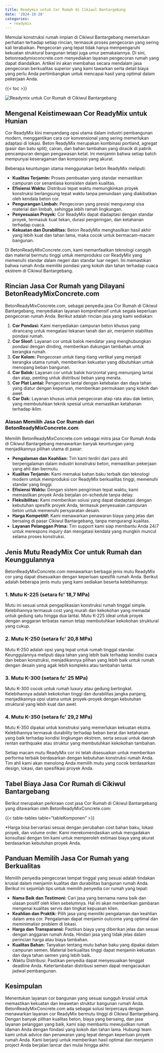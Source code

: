 ```yaml
---
title: Readymix untuk Cor Rumah di Cikiwul Bantargebang
date: '2024-10-28'
categories:
  - readymix
---
```


Memulai konstruksi rumah impian di Cikiwul Bantargebang memerlukan perhatian terhadap setiap rincian, termasuk proses pengecoran yang sering kali terabaikan. Pengecoran yang tepat tidak hanya mempengaruhi kekuatan struktural bangunan tetapi juga umur pemakaiannya. Di sini, betonreadymixconcrete.com menyediakan layanan pengecoran rumah yang dapat diandalkan. Artikel ini akan membahas secara mendalam jasa pengecoran berkualitas superior yang kami tawarkan serta detail biaya yang perlu Anda pertimbangkan untuk mencapai hasil yang optimal dalam pekerjaan Anda.

{{< toc >}}

![Readymix untuk Cor Rumah di Cikiwul Bantargebang](https://betoncor8.github.io/cor/harga-beton-readymix-concrete%20(40).png)

## Mengenal Keistimewaan Cor ReadyMix untuk Hunian

Cor ReadyMix kini menyandang opsi utama dalam industri pembangunan modern, menggantikan cara cor konvensional yang sering memerlukan adaptasi di lokasi. Beton ReadyMix merupakan kombinasi portland, agregat (pasir dan batu split), cairan, dan bahan tambahan yang diracik di pabrik pencampuran dengan pengawasan ketat. Ini menjamin bahwa setiap batch mempunyai keseragaman dan komposisi yang akurat.

Beberapa keuntungan utama menggunakan beton ReadyMix meliputi:

- **Kualitas Terjamin:** Proses pembuatan yang standar memastikan campuran cor senantiasa konsisten dalam kualitas.
- **Efisiensi Waktu:** Distribusi tepat waktu memungkinkan proyek konstruksi berlangsung tepat waktu tanpa penundaan yang diakibatkan oleh kendala beton cor.
- **Pengurangan Limbah:** Pengecoran yang presisi mengurangi sisa material dan limbah, sehingga lebih ramah lingkungan.
- **Penyesuaian Proyek:** Cor ReadyMix dapat diadaptasi dengan standar proyek, termasuk kuat tekan, durasi pengeringan, dan ketahanan terhadap cuaca.
- **Kekuatan dan Durabilitas:** Beton ReadyMix menghasilkan hasil akhir yang lebih kuat dan tahan lama, maka cocok untuk bermacam-macam bangunan.

Di BetonReadyMixConcrete.com, kami memanfaatkan teknologi canggih dan material bermutu tinggi untuk memproduksi cor ReadyMix yang memenuhi standar dalam negeri dan standar luar negeri. Ini memastikan bahwa rumah Anda memiliki pondasi yang kokoh dan tahan terhadap cuaca ekstrem di Cikiwul Bantargebang.

## Rincian Jasa Cor Rumah yang Dilayani BetonReadyMixConcrete.com

BetonReadyMixConcrete.com, sebagai penyedia jasa Cor Rumah di Cikiwul Bantargebang, menyediakan layanan komprehensif untuk segala keperluan pengecoran rumah Anda. Berikut adalah rincian jasa yang kami sediakan:

1. **Cor Pondasi:** Kami menyediakan campuran beton khusus yang dirancang untuk mengatasi tekanan tanah dan air, menjamin stabilitas pondasi rumah.
2. **Cor Sloof:** Layanan cor untuk balok mendatar yang menghubungkan pondasi dengan dinding, memberikan dukungan tambahan untuk kerangka rumah.
3. **Cor Kolom:** Pengecoran untuk tiang-tiang vertikal yang menjadi kerangka utama rumah, memberikan kekuatan yang dibutuhkan untuk menopang beban bangunan.
4. **Cor Balok:** Layanan cor untuk balok horizontal yang menunjang lantai dan atap, penting untuk distribusi beban yang merata.
5. **Cor Plat Lantai:** Pengecoran lantai dengan ketebalan dan daya tahan yang diatur dengan keperluan, memberikan permukaan yang kokoh dan awet.
6. **Cor Dak:** Layanan khusus untuk pengecoran atap rata atau dak beton, yang membutuhkan teknik spesial untuk memastikan ketahanan terhadap iklim.

### Alasan Memilih Jasa Cor Rumah dari BetonReadyMixConcrete.com

Memilih BetonReadyMixConcrete.com sebagai mitra jasa Cor Rumah Anda di Cikiwul Bantargebang menawarkan banyak keuntungan yang menjadikannya pilihan utama di pasar:

- **Pengalaman dan Keahlian:** Tim kami terdiri dari para ahli berpengalaman dalam industri konstruksi beton, memastikan pekerjaan yang ahli dan bermutu.
- **Kualitas Terjamin:** Kami memakai bahan baku terbaik dan teknologi modern untuk memproduksi cor ReadyMix berkualitas tinggi, memenuhi standar yang tinggi.
- **Efisiensi Waktu:** Dengan sistem pengiriman tepat waktu, kami memastikan proyek Anda berjalan on-schedule tanpa delay.
- **Fleksibilitas:** Kami memberikan solusi yang dapat diadaptasi dengan kebutuhan spesifik proyek Anda, termasuk penyesuaian campuran beton untuk memenuhi persyaratan desain.
- **Harga Kompetitif:** Kami menawarkan penawaran biaya yang jelas dan bersaing di pasar Cikiwul Bantargebang, tanpa mengurangi kualitas.
- **Layanan Pelanggan Prima:** Tim support kami siap membantu Anda 24/7 untuk merespons inquiry dan mengatasi kendala yang mungkin muncul selama proses konstruksi.

## Jenis Mutu ReadyMix Cor untuk Rumah dan Keunggulannya

BetonReadyMixConcrete.com menawarkan berbagai jenis mutu ReadyMix cor yang dapat disesuaikan dengan keperluan spesifik rumah Anda. Berikut adalah beberapa jenis mutu yang kami sediakan beserta kelebihannya:

### 1\. Mutu K-225 (setara fc' 18,7 MPa)

Mutu ini sesuai untuk pengaplikasian konstruksi rumah tinggal simple. Kelebihannya termasuk cost yang murah dan kekokohan yang memadai untuk gedung satu hingga dua lantai. Mutu K-225 ideal untuk proyek dengan anggaran terbatas namun tetap membutuhkan kekokohan struktural yang cukup.

### 2\. Mutu K-250 (setara fc' 20,8 MPa)

Mutu K-250 adalah opsi yang tepat untuk rumah tinggal standar. Keunggulannya meliputi daya tahan yang lebih baik terhadap kondisi cuaca dan beban konstruksi, menjadikannya pilihan yang lebih baik untuk rumah dengan desain yang agak lebih kompleks atau tambahan lantai.

### 3\. Mutu K-300 (setara fc' 25 MPa)

Mutu K-300 cocok untuk rumah luxury atau gedung bertingkat. Kelebihannya adalah kekokohan tinggi dan durabilitas jangka panjang, menjadikannya opsi utama untuk proyek-proyek dengan kebutuhan struktural yang lebih kuat dan awet.

### 4\. Mutu K-350 (setara fc' 29,2 MPa)

Mutu K-350 dipakai untuk konstruksi yang memerlukan kekuatan ekstra. Kelebihannya termasuk durability terhadap beban berat dan ketahanan yang baik terhadap kondisi lingkungan ekstrem, serta sesuai untuk daerah rentan earthquake atau struktur yang membutuhkan kekokohan tambahan.

Setiap macam mutu ReadyMix cor ini telah disesuaikan untuk memberikan performa terbaik berdasarkan dengan kebutuhan konstruksi rumah Anda. Tim ahli kami akan menolong Anda memilih mutu yang cocok berdasarkan design, lokasi, dan spesifikasi proyek Anda.

## Tabel Biaya Jasa Cor Rumah di Cikiwul Bantargebang

Berikut merupakan perkiraan cost jasa Cor Rumah di Cikiwul Bantargebang yang ditawarkan oleh BetonReadyMixConcrete.com:

{{< table-tables table="tableKomponen" >}}

\*Harga bisa bervariasi sesuai dengan perubahan cost bahan baku, lokasi proyek, dan volume order. Kami merekomendasikan untuk mengadakan konsultasi dengan tim kami untuk memperoleh estimasi biaya yang akurat berdasarkan kebutuhan proyek Anda.

## Panduan Memilih Jasa Cor Rumah yang Berkualitas

Memilih penyedia pengecoran tempat tinggal yang sesuai adalah tindakan krusial dalam menjamin kualitas dan durabilitas bangunan rumah Anda. Berikut ini sejumlah tips untuk memilih penyedia cor rumah yang tepat:

- **Nama Baik dan Testimoni:** Cari jasa yang bernama nama baik dan ulasan positif oleh klien sebelumnya. Hal ini akan memberikan gambaran mengenai kualitas servis dan tingkat kepuasan klien.
- **Keahlian dan Praktik:** Pilih jasa yang memiliki pengalaman dan keahlian dalam area cor. Pengalaman dapat menjamin outcome yang optimal dan meminimalisir problem di lokasi.
- **Harga dan Transparansi:** Pastikan biaya yang diberikan jelas dan sesuai dengan anggaran rumah Anda. Hindari jasa yang tidak jelas dalam perincian harga atau biaya tambahan.
- **Kualitas Bahan:** Tanyakan tentang mutu bahan baku yang dipakai dalam campuran semen. Material berkualitas tinggi dapat menjamin kekuatan dan daya tahan semen yang lebih baik.
- Waktu Distribusi: Pastikan penyedia dapat menyesuaikan tenggat deadline Anda. Keterlambatan distribusi semen dapat mengacaukan jadwal pembangunan.

## Kesimpulan

Menentukan layanan cor bangunan yang sesuai sungguh krusial untuk memastikan kekuatan dan keawetan struktur bangunan rumah Anda. BetonReadyMixConcrete.com ada sebagai solusi terpercaya dengan menawarkan layanan cor ReadyMix bermutu tinggi di Cikiwul Bantargebang. Dengan banyak pilihan kualitas beton, biaya yang bersaing, dan jasa layanan pelanggan yang baik, kami siap membantu mewujudkan rumah idaman Anda dengan fondasi yang kokoh dan tahan lama. Hubungi team kami untuk advice dan penawaran yang tepat dengan keperluan proyek rumah Anda. Kami berjanji untuk memberikan hasil optimal dan menjamin project Anda berjalan lancar dari mulai hingga akhir.
